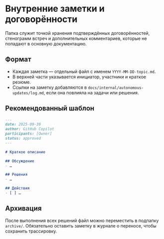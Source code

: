 # Внутренние заметки и договорённости

Папка служит точкой хранения подтверждённых договорённостей, стенограмм встреч и дополнительных комментариев, которые не попадают в основную документацию.

## Формат

- Каждая заметка — отдельный файл с именем `YYYY-MM-DD-topic.md`.
- В верхней части указывается инициатор, участники и краткое резюме.
- Ссылки на заметку добавляются в `docs/internal/autonomous-updates/log.md`, если она повлияла на задачи или решения.

## Рекомендованный шаблон

```markdown
---
date: 2025-09-30
author: GitHub Copilot
participants: [Owner]
status: approved
---

# Краткое описание

## Обсуждение
- …

## Решения
- …

## Действия
- [ ] …
```

## Архивация

После выполнения всех решений файл можно переместить в подпапку `archive/`. Обязательно оставить заметку в журнале о переносе, чтобы сохранить трассировку.
